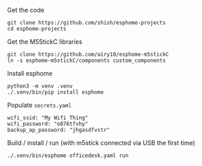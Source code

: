 
Get the code
```
git clone https://github.com/shish/esphome-projects
cd esphome-projects
```

Get the M5StickC libraries
```
git clone https://github.com/airy10/esphome-m5stickC
ln -s esphome-m5stickC/components custom_components
```

Install esphome
```
python3 -m venv .venv
./.venv/bin/pip install esphome
```

Populate `secrets.yaml`
```
wifi_ssid: "My Wifi Thing"
wifi_password: "o876tfvhy"
backup_ap_password: "jhgasdfvstr"
```

Build / install / run (with m5stick connected via USB the first time)
```
./.venv/bin/esphome officedesk.yaml run
```